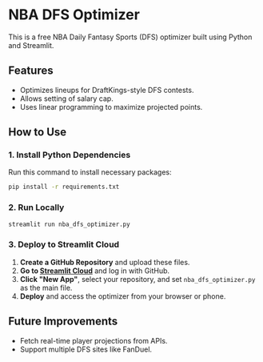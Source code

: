 # NBA DFS Optimizer

This is a free NBA Daily Fantasy Sports (DFS) optimizer built using Python and Streamlit.

## Features
- Optimizes lineups for DraftKings-style DFS contests.
- Allows setting of salary cap.
- Uses linear programming to maximize projected points.

## How to Use

### 1. Install Python Dependencies
Run this command to install necessary packages:
```bash
pip install -r requirements.txt
```

### 2. Run Locally
```bash
streamlit run nba_dfs_optimizer.py
```

### 3. Deploy to Streamlit Cloud
1. **Create a GitHub Repository** and upload these files.
2. **Go to [Streamlit Cloud](https://share.streamlit.io/)** and log in with GitHub.
3. **Click "New App"**, select your repository, and set `nba_dfs_optimizer.py` as the main file.
4. **Deploy** and access the optimizer from your browser or phone.

## Future Improvements
- Fetch real-time player projections from APIs.
- Support multiple DFS sites like FanDuel.
